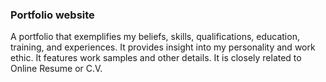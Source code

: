 ### Portfolio website

A portfolio that exemplifies my beliefs, skills, qualifications, education, training, and experiences. It provides insight into my personality and work ethic. 
It features work samples and other details. It is closely related to Online Resume or C.V.


